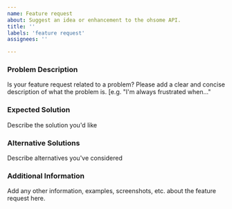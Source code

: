 ```yaml
---
name: Feature request
about: Suggest an idea or enhancement to the ohsome API.
title: ''
labels: 'feature request'
assignees: ''

---
```


### Problem Description
Is your feature request related to a problem? Please add a clear and concise description of what the problem is. [e.g. "I'm always frustrated when..."

### Expected Solution
Describe the solution you'd like

### Alternative Solutions
Describe alternatives you've considered

### Additional Information
Add any other information, examples, screenshots, etc. about the feature request here.
